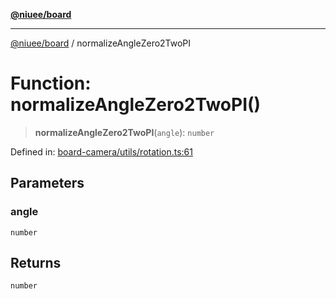 [**@niuee/board**](../README.md)

***

[@niuee/board](../globals.md) / normalizeAngleZero2TwoPI

# Function: normalizeAngleZero2TwoPI()

> **normalizeAngleZero2TwoPI**(`angle`): `number`

Defined in: [board-camera/utils/rotation.ts:61](https://github.com/niuee/board/blob/d74620e4e63da3004adfc7105b7f1136fce9577c/src/board-camera/utils/rotation.ts#L61)

## Parameters

### angle

`number`

## Returns

`number`
